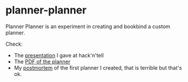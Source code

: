 # planner-planner

Planner Planner is an experiment in creating and bookbind a custom planner.

Check:

- The [presentation](./presentation.pdf) I gave at hack'n'tell
- The [PDF of the planner](./Planner.pdf)
- My [postmortem](./docs/20240118) of the first planner I created, that is terrible but that's ok.
